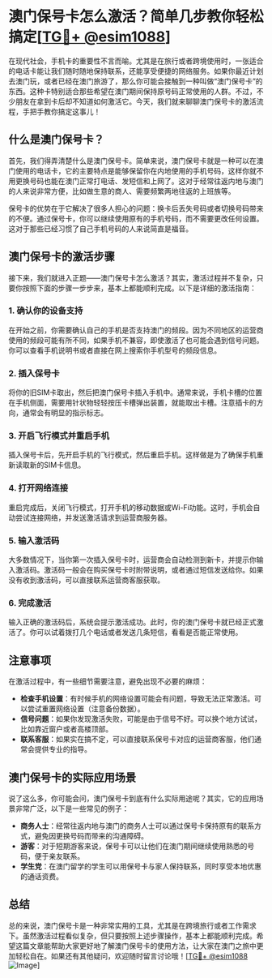 # 澳门保号卡怎么激活？简单几步教你轻松搞定[[TG💪+ @esim1088](https://t.me/s/esim1088)]

在现代社会，手机卡的重要性不言而喻。尤其是在旅行或者跨境使用时，一张适合的电话卡能让我们随时随地保持联系，还能享受便捷的网络服务。如果你最近计划去澳门玩，或者已经在澳门旅游了，那么你可能会接触到一种叫做“澳门保号卡”的东西。这种卡特别适合那些希望在澳门期间保持原号码正常使用的人群。不过，不少朋友在拿到卡后却不知道如何激活它。今天，我们就来聊聊澳门保号卡的激活流程，手把手教你搞定这事儿！

## 什么是澳门保号卡？

首先，我们得弄清楚什么是澳门保号卡。简单来说，澳门保号卡就是一种可以在澳门使用的电话卡，它的主要特点是能够保留你在内地使用的手机号码，这样你就不用更换号码也能在澳门正常打电话、发短信和上网了。这对于经常往返内地与澳门的人来说非常方便，比如做生意的商人、需要频繁两地往返的上班族等。

保号卡的优势在于它解决了很多人担心的问题：换卡后丢失号码或者切换号码带来的不便。通过保号卡，你可以继续使用原有的手机号码，而不需要更改任何设置。这对于那些已经习惯了自己手机号码的人来说简直是福音。

## 澳门保号卡的激活步骤

接下来，我们就进入正题——澳门保号卡怎么激活？其实，激活过程并不复杂，只要你按照下面的步骤一步步来，基本上都能顺利完成。以下是详细的激活指南：

### 1. 确认你的设备支持

在开始之前，你需要确认自己的手机是否支持澳门的频段。因为不同地区的运营商使用的频段可能有所不同，如果手机不兼容，即使激活了也可能会遇到信号问题。你可以查看手机说明书或者直接在网上搜索你手机型号的频段信息。

### 2. 插入保号卡

将你的旧SIM卡取出，然后把澳门保号卡插入手机中。通常来说，手机卡槽的位置在手机侧面，需要用针状物轻轻按压卡槽弹出装置，就能取出卡槽。注意插卡的方向，通常会有明显的指示标志。

### 3. 开启飞行模式并重启手机

插入保号卡后，先开启手机的飞行模式，然后重启手机。这样做是为了确保手机重新读取新的SIM卡信息。

### 4. 打开网络连接

重启完成后，关闭飞行模式，打开手机的移动数据或Wi-Fi功能。这时，手机会自动尝试连接网络，并发送激活请求到运营商服务器。

### 5. 输入激活码

大多数情况下，当你第一次插入保号卡时，运营商会自动检测到新卡，并提示你输入激活码。激活码一般会在购买保号卡时附带说明，或者通过短信发送给你。如果没有收到激活码，可以直接联系运营商客服获取。

### 6. 完成激活

输入正确的激活码后，系统会提示激活成功。此时，你的澳门保号卡就已经正式激活了。你可以试着拨打几个电话或者发送几条短信，看看是否能正常使用。

## 注意事项

在激活过程中，有一些细节需要注意，避免出现不必要的麻烦：

- **检查手机设置**：有时候手机的网络设置可能会有问题，导致无法正常激活。可以尝试重置网络设置（注意备份数据）。
- **信号问题**：如果你发现激活失败，可能是由于信号不好。可以换个地方试试，比如靠近窗户或者高楼顶部。
- **联系客服**：如果实在搞不定，可以直接联系保号卡对应的运营商客服，他们通常会提供专业的指导。

## 澳门保号卡的实际应用场景

说了这么多，你可能会问，澳门保号卡到底有什么实际用途呢？其实，它的应用场景非常广泛，以下是一些常见的例子：

- **商务人士**：经常往返内地与澳门的商务人士可以通过保号卡保持原有的联系方式，避免因更换号码而带来的沟通障碍。
- **游客**：对于短期游客来说，保号卡可以让他们在澳门期间继续使用熟悉的号码，便于亲友联系。
- **学生党**：在澳门留学的学生可以用保号卡与家人保持联系，同时享受本地优惠的通话资费。

## 总结

总的来说，澳门保号卡是一种非常实用的工具，尤其是在跨境旅行或者工作需求下。虽然激活过程看似复杂，但只要按照上述步骤操作，基本上都能顺利完成。希望这篇文章能帮助大家更好地了解澳门保号卡的使用方法，让大家在澳门之旅中更加轻松自在。如果还有其他疑问，欢迎随时留言讨论哦！[[TG💪+ @esim1088](https://t.me/s/esim1088) ![Image](https://i.postimg.cc/4NQfJmqS/Snipaste-2025-05-13-00-14-12.png)]